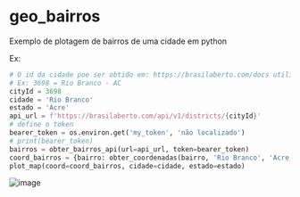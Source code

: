 # geo_bairros

Exemplo de plotagem de bairros de uma cidade em python

Ex:
```python
# O id da cidade poe ser obtido em: https://brasilaberto.com/docs utilizando a api
# Ex: 3698 = Rio Branco - AC
cityId = 3698
cidade = 'Rio Branco'
estado = 'Acre'
api_url = f'https://brasilaberto.com/api/v1/districts/{cityId}'
# define o token
bearer_token = os.environ.get('my_token', 'não localizado')
# print(bearer_token)
bairros = obter_bairros_api(url=api_url, token=bearer_token)
coord_bairros = {bairro: obter_coordenadas(bairro, 'Rio Branco', 'Acre') for bairro in bairros}
plot_map(coord=coord_bairros, cidade=cidade, estado=estado)
```

![image](https://github.com/rubgithub/geo_bairros/assets/3399476/0657e090-f407-49b3-a2a9-906e7969e9d9)
